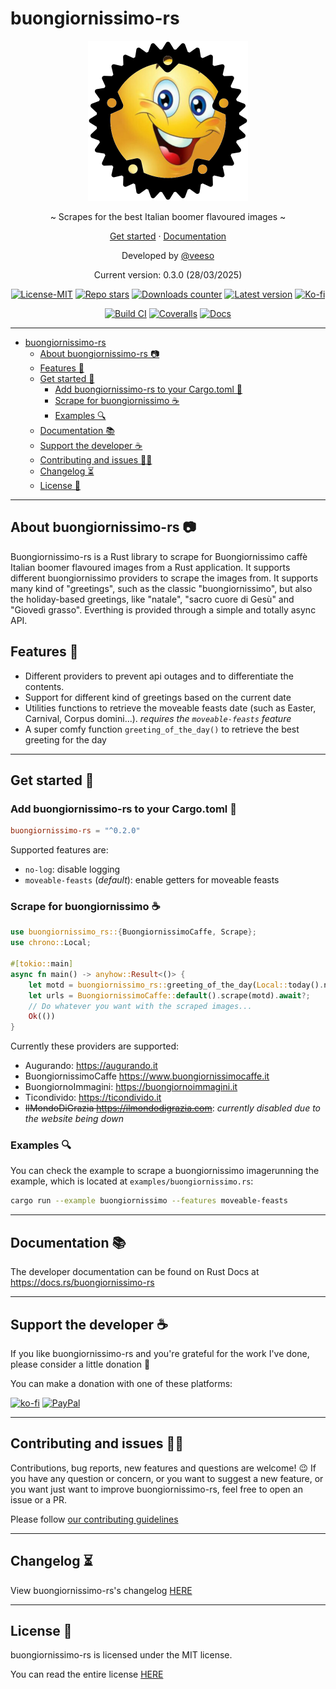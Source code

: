 # buongiornissimo-rs

<p align="center">
  <img src="docs/images/buongiornissimo-rs.png" alt="logo" width="256" height="256" />
</p>

<p align="center">~ Scrapes for the best Italian boomer flavoured images ~</p>
<p align="center">
  <a href="#get-started-">Get started</a>
  ·
  <a href="https://docs.rs/buongiornissimo-rs" target="_blank">Documentation</a>
</p>

<p align="center">Developed by <a href="https://veeso.me" target="_blank">@veeso</a></p>
<p align="center">Current version: 0.3.0 (28/03/2025)</p>

<p align="center">
  <a href="https://opensource.org/licenses/MIT"
    ><img
      src="https://img.shields.io/badge/License-MIT-teal.svg"
      alt="License-MIT"
  /></a>
  <a href="https://github.com/veeso/buongiornissimo-rs/stargazers"
    ><img
      src="https://img.shields.io/github/stars/veeso/buongiornissimo-rs.svg?style=flat&logo=github"
      alt="Repo stars"
  /></a>
  <a href="https://crates.io/crates/buongiornissimo-rs"
    ><img
      src="https://img.shields.io/crates/d/buongiornissimo-rs.svg"
      alt="Downloads counter"
  /></a>
  <a href="https://crates.io/crates/buongiornissimo-rs"
    ><img
      src="https://img.shields.io/crates/v/buongiornissimo-rs.svg"
      alt="Latest version"
  /></a>
  <a href="https://ko-fi.com/veeso">
    <img
      src="https://img.shields.io/badge/donate-ko--fi-red"
      alt="Ko-fi"
  /></a>
</p>
<p align="center">
  <a href="https://github.com/veeso/buongiornissimo-rs/actions/workflows/build.yml"
    ><img
      src="https://github.com/veeso/buongiornissimo-rs/actions/workflows/build.yml/badge.svg"
      alt="Build CI"
  /></a>
  <a href="https://coveralls.io/github/veeso/buongiornissimo-rs"
    ><img
      src="https://coveralls.io/repos/github/veeso/buongiornissimo-rs/badge.svg"
      alt="Coveralls"
  /></a>
  <a href="https://docs.rs/buongiornissimo-rs"
    ><img
      src="https://docs.rs/buongiornissimo-rs/badge.svg"
      alt="Docs"
  /></a>
</p>

---

- [buongiornissimo-rs](#buongiornissimo-rs)
  - [About buongiornissimo-rs 📷](#about-buongiornissimo-rs-)
  - [Features 🎁](#features-)
  - [Get started 🏁](#get-started-)
    - [Add buongiornissimo-rs to your Cargo.toml 🦀](#add-buongiornissimo-rs-to-your-cargotoml-)
    - [Scrape for buongiornissimo ☕](#scrape-for-buongiornissimo-)
    - [Examples 🔍](#examples-)
  - [Documentation 📚](#documentation-)
  - [Support the developer ☕](#support-the-developer-)
  - [Contributing and issues 🤝🏻](#contributing-and-issues-)
  - [Changelog ⏳](#changelog-)
  - [License 📃](#license-)

---

## About buongiornissimo-rs 📷

Buongiornissimo-rs is a Rust library to scrape for Buongiornissimo caffè Italian boomer flavoured images from a Rust application.
It supports different buongiornissimo providers to scrape the images from. It supports many kind of "greetings", such as the classic "buongiornissimo", but also the holiday-based greetings, like "natale", "sacro cuore di Gesù" and "Giovedì grasso". Everthing is provided through a simple and totally async API.

## Features 🎁

- Different providers to prevent api outages and to differentiate the contents.
- Support for different kind of greetings based on the current date
- Utilities functions to retrieve the moveable feasts date (such as Easter, Carnival, Corpus domini...). *requires the `moveable-feasts` feature*
- A super comfy function `greeting_of_the_day()` to retrieve the best greeting for the day

---

## Get started 🏁

### Add buongiornissimo-rs to your Cargo.toml 🦀

```toml
buongiornissimo-rs = "^0.2.0"
```

Supported features are:

- `no-log`: disable logging
- `moveable-feasts` (*default*): enable getters for moveable feasts

### Scrape for buongiornissimo ☕

```rust
use buongiornissimo_rs::{BuongiornissimoCaffe, Scrape};
use chrono::Local;

#[tokio::main]
async fn main() -> anyhow::Result<()> {
    let motd = buongiornissimo_rs::greeting_of_the_day(Local::today().naive_local(), true);
    let urls = BuongiornissimoCaffe::default().scrape(motd).await?;
    // Do whatever you want with the scraped images...
    Ok(())
}
```

Currently these providers are supported:

- Augurando: <https://augurando.it>
- BuongiornissimoCaffe <https://www.buongiornissimocaffe.it>
- BuongiornoImmagini: <https://buongiornoimmagini.it>
- Ticondivido: <https://ticondivido.it>
- ~~IlMondoDiGrazia <https://ilmondodigrazia.com>~~: *currently disabled due to the website being down*

### Examples 🔍

You can check the example to scrape a buongiornissimo imagerunning the example, which is located at `examples/buongiornissimo.rs`:

```sh
cargo run --example buongiornissimo --features moveable-feasts
```

---

## Documentation 📚

The developer documentation can be found on Rust Docs at <https://docs.rs/buongiornissimo-rs>

---

## Support the developer ☕

If you like buongiornissimo-rs and you're grateful for the work I've done, please consider a little donation 🥳

You can make a donation with one of these platforms:

[![ko-fi](https://img.shields.io/badge/Ko--fi-F16061?style=for-the-badge&logo=ko-fi&logoColor=white)](https://ko-fi.com/veeso)
[![PayPal](https://img.shields.io/badge/PayPal-00457C?style=for-the-badge&logo=paypal&logoColor=white)](https://www.paypal.me/chrisintin)

---

## Contributing and issues 🤝🏻

Contributions, bug reports, new features and questions are welcome! 😉
If you have any question or concern, or you want to suggest a new feature, or you want just want to improve buongiornissimo-rs, feel free to open an issue or a PR.

Please follow [our contributing guidelines](CONTRIBUTING.md)

---

## Changelog ⏳

View buongiornissimo-rs's changelog [HERE](CHANGELOG.md)

---

## License 📃

buongiornissimo-rs is licensed under the MIT license.

You can read the entire license [HERE](LICENSE)
